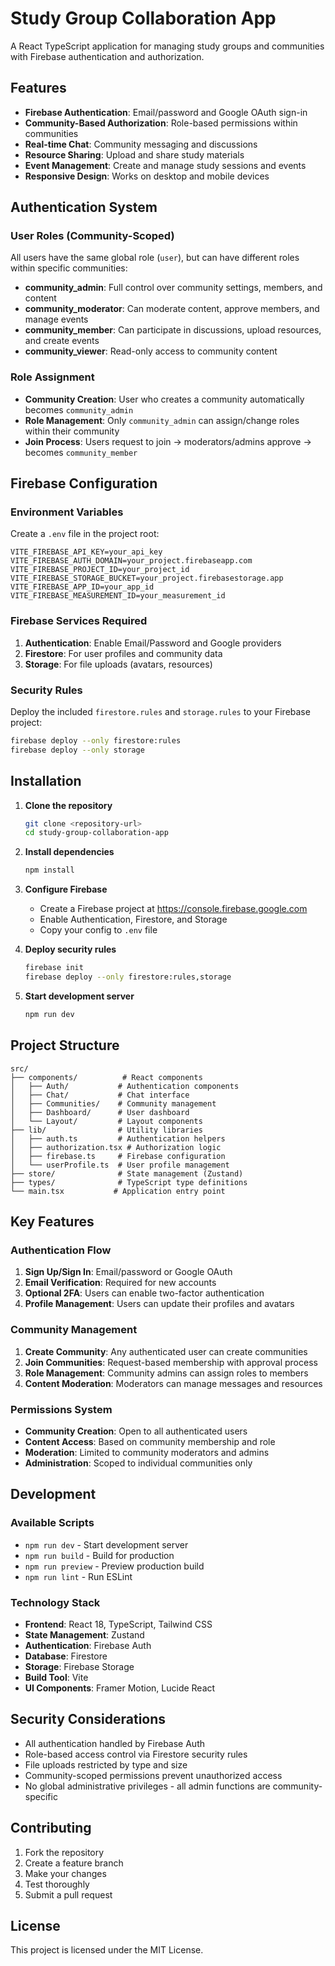 # Study Group Collaboration App

A React TypeScript application for managing study groups and communities with Firebase authentication and authorization.

## Features

- **Firebase Authentication**: Email/password and Google OAuth sign-in
- **Community-Based Authorization**: Role-based permissions within communities
- **Real-time Chat**: Community messaging and discussions
- **Resource Sharing**: Upload and share study materials
- **Event Management**: Create and manage study sessions and events
- **Responsive Design**: Works on desktop and mobile devices

## Authentication System

### User Roles (Community-Scoped)

All users have the same global role (`user`), but can have different roles within specific communities:

- **community_admin**: Full control over community settings, members, and content
- **community_moderator**: Can moderate content, approve members, and manage events
- **community_member**: Can participate in discussions, upload resources, and create events
- **community_viewer**: Read-only access to community content

### Role Assignment

- **Community Creation**: User who creates a community automatically becomes `community_admin`
- **Role Management**: Only `community_admin` can assign/change roles within their community
- **Join Process**: Users request to join → moderators/admins approve → becomes `community_member`

## Firebase Configuration

### Environment Variables

Create a `.env` file in the project root:

```env
VITE_FIREBASE_API_KEY=your_api_key
VITE_FIREBASE_AUTH_DOMAIN=your_project.firebaseapp.com
VITE_FIREBASE_PROJECT_ID=your_project_id
VITE_FIREBASE_STORAGE_BUCKET=your_project.firebasestorage.app
VITE_FIREBASE_APP_ID=your_app_id
VITE_FIREBASE_MEASUREMENT_ID=your_measurement_id
```

### Firebase Services Required

1. **Authentication**: Enable Email/Password and Google providers
2. **Firestore**: For user profiles and community data
3. **Storage**: For file uploads (avatars, resources)

### Security Rules

Deploy the included `firestore.rules` and `storage.rules` to your Firebase project:

```bash
firebase deploy --only firestore:rules
firebase deploy --only storage
```

## Installation

1. **Clone the repository**
   ```bash
   git clone <repository-url>
   cd study-group-collaboration-app
   ```

2. **Install dependencies**
   ```bash
   npm install
   ```

3. **Configure Firebase**
   - Create a Firebase project at https://console.firebase.google.com
   - Enable Authentication, Firestore, and Storage
   - Copy your config to `.env` file

4. **Deploy security rules**
   ```bash
   firebase init
   firebase deploy --only firestore:rules,storage
   ```

5. **Start development server**
   ```bash
   npm run dev
   ```

## Project Structure

```
src/
├── components/          # React components
│   ├── Auth/           # Authentication components
│   ├── Chat/           # Chat interface
│   ├── Communities/    # Community management
│   ├── Dashboard/      # User dashboard
│   └── Layout/         # Layout components
├── lib/                # Utility libraries
│   ├── auth.ts         # Authentication helpers
│   ├── authorization.tsx # Authorization logic
│   ├── firebase.ts     # Firebase configuration
│   └── userProfile.ts  # User profile management
├── store/              # State management (Zustand)
├── types/              # TypeScript type definitions
└── main.tsx           # Application entry point
```

## Key Features

### Authentication Flow

1. **Sign Up/Sign In**: Email/password or Google OAuth
2. **Email Verification**: Required for new accounts
3. **Optional 2FA**: Users can enable two-factor authentication
4. **Profile Management**: Users can update their profiles and avatars

### Community Management

1. **Create Community**: Any authenticated user can create communities
2. **Join Communities**: Request-based membership with approval process
3. **Role Management**: Community admins can assign roles to members
4. **Content Moderation**: Moderators can manage messages and resources

### Permissions System

- **Community Creation**: Open to all authenticated users
- **Content Access**: Based on community membership and role
- **Moderation**: Limited to community moderators and admins
- **Administration**: Scoped to individual communities only

## Development

### Available Scripts

- `npm run dev` - Start development server
- `npm run build` - Build for production
- `npm run preview` - Preview production build
- `npm run lint` - Run ESLint

### Technology Stack

- **Frontend**: React 18, TypeScript, Tailwind CSS
- **State Management**: Zustand
- **Authentication**: Firebase Auth
- **Database**: Firestore
- **Storage**: Firebase Storage
- **Build Tool**: Vite
- **UI Components**: Framer Motion, Lucide React

## Security Considerations

- All authentication handled by Firebase Auth
- Role-based access control via Firestore security rules
- File uploads restricted by type and size
- Community-scoped permissions prevent unauthorized access
- No global administrative privileges - all admin functions are community-specific

## Contributing

1. Fork the repository
2. Create a feature branch
3. Make your changes
4. Test thoroughly
5. Submit a pull request

## License

This project is licensed under the MIT License.
